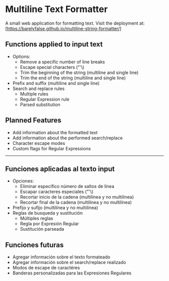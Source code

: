 # Multiline Text Formatter

A small web application for formatting text.
Visit the deployment at: [https://barelyfalse.github.io/multiline-string-formatter/]

## Functions applied to input text
- Options:
  - Remove a specific number of line breaks
  - Escape special characters ("'\\)
  - Trim the beginning of the string (multiline and single line)
  - Trim the end of the string (multiline and single line)
- Prefix and suffix (multiline and single line)
- Search and replace rules
  - Multiple rules
  - Regular Expression rule
  - Parsed substitution

## Planned Features
- Add information about the formatted text
- Add information about the performed search/replace
- Character escape modes
- Custom flags for Regular Expressions

---

## Funciones aplicadas al texto input
- Opciones:
  - Eliminar específico número de saltos de línea
  - Escapar caracteres especiales ("'\\)
  - Recortar inicio de la cadena (multilínea y no multilínea)
  - Recortar final de la cadena (multilínea y no multilínea)
- Prefijo y sufijo (multilínea y no multilínea)
- Reglas de busqueda y sustitución
  - Múltiples reglas
  - Regla por Expresión Regular
  - Sustitución parseada

## Funciones futuras
- Agregar información sobre el texto formateado
- Agregar información sobre el search/replace realizado
- Modos de escape de caractéres
- Banderas personalizadas para las Expresiones Regulares